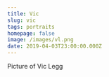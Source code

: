 ```yaml
---
title: Vic
slug: vic
tags: portraits
homepage: false
image: /images/vl.png
date: 2019-04-03T23:00:00.000Z
---
```

Picture of Vic Legg
